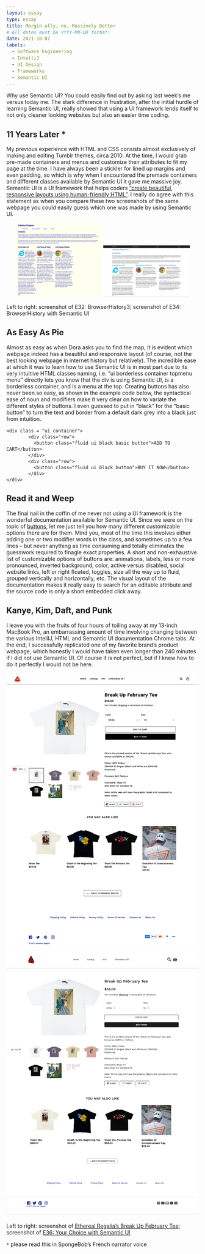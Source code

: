 ```yaml
---
layout: essay
type: essay
title: Margin-ally, no, Massively Better
# All dates must be YYYY-MM-DD format!
date: 2021-10-07
labels:
  - Software Engineering
  - IntelliJ
  - UI Design
  - Frameworks
  - Semantic UI
---
```


Why use Semantic UI? You could easily find out by asking last week’s me versus today me. The stark difference in frustration, after the initial hurdle of learning Semantic UI, really showed that using a UI framework lends itself to not only cleaner looking websites but also an easier time coding.

## 11 Years Later *

My previous experience with HTML and CSS consists almost exclusively of making and editing Tumblr themes, circa 2010. At the time, I would grab pre-made containers and menus and customize their attributes to fit my page at the time. I have always been a stickler for lined up margins and even padding, so which is why when I encountered the premade containers and different classes available by Semantic UI it gave me massive joy. Semantic UI is a UI framework that helps coders [“create beautiful, responsive layouts using human-friendly HTML”](https://semantic-ui.com/). I really do agree with this statement as when you compare these two screenshots of the same webpage you could easily guess which one was made by using Semantic UI.

<p align="center">
  <img class="ui floated image" src="../images/browsers.png" width="45%">
  <img class="ui floated image" src="../images/browsers-semantic.png" width="45%">
</p>
Left to right: screenshot of E32: BrowserHistory3; screenshot of E34: BrowserHistory with Semantic UI

## As Easy As Pie

Almost as easy as when Dora asks you to find the map, it is evident which webpage indeed has a beautiful and responsive layout (of course, not the best looking webpage in internet history but relatively). The incredible ease at which it was to learn how to use Semantic UI is in most part due to its very intuitive HTML classes naming, i.e. “ui borderless container topmenu menu” directly lets you know that the div is using Semantic UI, is a borderless container, and is a menu at the top. Creating buttons has also never been so easy, as shown in the example code below, the syntactical ease of noun and modifiers make it very clear on how to variate the different styles of buttons. I even guessed to put in “black” for the “basic button” to turn the text and border from a default dark grey into a black just from intuition.

```
<div class = "ui container">
        <div class="row">
          <button class="fluid ui black basic button">ADD TO CART</button>
        </div>
        <div class="row">
          <button class="fluid ui black button">BUY IT NOW</button>
        </div>
</div>
```

## Read it and Weep

The final nail in the coffin of me never not using a UI framework is the wonderful documentation available for Semantic UI. Since we were on the topic of [buttons](https://semantic-ui.com/elements/button.html), let me just tell you how many different customizable options there are for them. Mind you, most of the time this involves either adding one or two modifier words in the class, and sometimes up to a few lines – but never anything as time consuming and totally eliminates the guesswork required to finagle exact properties. A short and non-exhaustive list of customizable options of buttons are: animations, labels, less or more pronounced, inverted background, color, active versus disabled, social website links, left or right floated, toggles, size all the way up to fluid, grouped vertically and horizontally, etc. The visual layout of the documentation makes it really easy to search for an editable attribute and the source code is only a short embedded click away.

## Kanye, Kim, Daft, and Punk

I leave you with the fruits of four hours of toiling away at my 13-inch MacBook Pro, an embarrassing amount of time involving changing between the various IntelilJ, HTML and Semantic UI documentation Chrome tabs. At the end, I successfully replicated one of my favorite brand’s product webpage, which honestly I would have taken even longer than 240 minutes if I did not use Semantic UI. Of course it is not perfect, but if I knew how to do it perfectly I would not be here.

<div class="ui medium image">
  <img class="ui floated image" src="../images/ethereal-regalia.png">
  <img class="ui floated image" src="../images/ethereal-regalia-semantic.png">
</div>
  
Left to right: screenshot of [Ethereal Regalia’s Break Up February Tee](https://etherealregalia.com/collections/frontpage/products/break-up-february-tee-printed-version); screenshot of [E36: Your Choice with Semantic UI](https://github.com/hwangkyh/etherealregalia)


`*` please read this in SpongeBob’s French narrator voice
